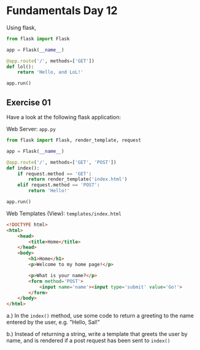 # Fundamentals Day 12  

Using flask,

```python
from flask import Flask

app = Flask(__name__)

@app.route('/', methods=['GET'])
def lol():
    return 'Hello, and LoL!'

app.run()

```

## Exercise 01

Have a look at the following flask application:

Web Server:
`app.py`
```python
from flask import Flask, render_template, request

app = Flask(__name__)

@app.route('/', methods=['GET', 'POST'])
def index():
    if request.method == 'GET':
        return render_template('index.html')
    elif request.method == 'POST':
        return 'Hello!'

app.run()
```

Web Templates (View):
`templates/index.html`
```html
<!DOCTYPE html>
<html>
    <head>
        <title>Home</title>
    </head>
    <body>
        <h1>Home</h1>
        <p>Welcome to my home page!</p>

        <p>What is your name?</p>
        <form method='POST'>
            <input name='name'><input type='submit' value='Go!'>
        </form>
    </body>
</html>

```
a.) In the `index()` method, use some code to return a greeting to the name entered by the user, e.g. "Hello, Sal!"

b.) Instead of returning a string, write a template that greets the user by name, and is rendered if a post request has been sent to `index()`